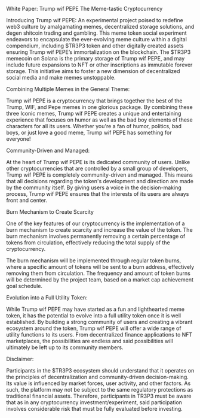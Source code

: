 White Paper: 
Trump wif PEPE 
The Meme-tastic Cryptocurrency

Introducing Trump wif PEPE: An experimental project poised to redefine web3 culture by amalgamating memes, decentralized storage solutions, and degen shitcoin trading and gambling. This meme token social experiment endeavors to encapsulate the ever-evolving meme culture within a digital compendium, including $TR3P3 token and other digitally created assets ensuring Trump wif PEPE’s immortalization on the blockchain. The $TR3P3 memecoin on Solana is the primary storage of Trump wif PEPE, and may include future expansions to NFT or other inscriptions as immutable forever storage. This initiative aims to foster a new dimension of decentralized social media and make memes unstoppable.

Combining Multiple Memes in the General Theme:

Trump wif PEPE is a cryptocurrency that brings together the best of the Trump, WIF, and Pepe memes in one glorious package. By combining these three Iconic memes, Trump wif PEPE creates a unique and entertaining experience that focuses on humor as well as the bad boy elements of these characters for all its users. Whether you're a fan of humor, politics, bad boys, or just love a good meme, Trump wif PEPE has something for everyone!

Community-Driven and Managed:

At the heart of Trump wif PEPE is its dedicated community of users. Unlike other cryptocurrencies that are controlled by a small group of developers, Trump wif PEPE is completely community-driven and managed. This means that all decisions regarding the token's development and direction are made by the community itself. By giving users a voice in the decision-making process, Trump wif PEPE ensures that the interests of its users are always front and center.

Burn Mechanism to Create Scarcity

One of the key features of our cryptocurrency is the implementation of a burn mechanism to create scarcity and increase the value of the token. The burn mechanism involves permanently removing a certain percentage of tokens from circulation, effectively reducing the total supply of the cryptocurrency.

The burn mechanism will be implemented through regular token burns, where a specific amount of tokens will be sent to a burn address, effectively removing them from circulation. The frequency and amount of token burns will be determined by the project team, based on a market cap achievement goal schedule. 

Evolution into a Full Utility Token:

While Trump wif PEPE may have started as a fun and lighthearted meme token, it has the potential to evolve into a full utility token once it is well established. By building a strong community of users and creating a vibrant ecosystem around the token, Trump wif PEPE will offer a wide range of utility functions to its users. From decentralized finance applications to NFT marketplaces, the possibilities are endless and said possibilities will ultimately be left up to its community members. 

Disclaimer:

Participants in the $TR3P3 ecosystem should understand that it operates on the principles of decentralization and community-driven decision-making. Its value is influenced by market forces, user activity, and other factors. As such, the platform may not be subject to the same regulatory protections as traditional financial assets.
  Therefore, participants in TR3P3 must be aware that as in any cryptocurrency investment/experiment, said participation involves considerable risk that must be fully evaluated before investing.

